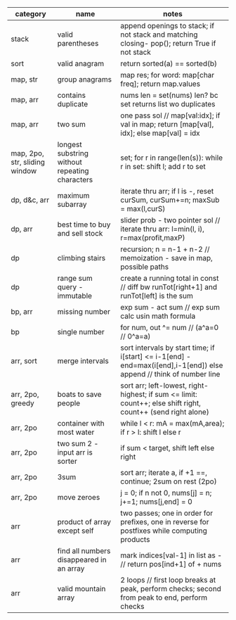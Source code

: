 | category                      | name                                           | notes                                                                                                                |
| ------------------------------- | ------------------------------------------------ | ---------------------------------------------------------------------------------------------------------------------- |
| stack                         | valid parentheses                              | append openings to stack; if not stack and matching closing- pop(); return True if not stack                         |
| sort                          | valid anagram                                  | return sorted(a) == sorted(b)                                                                                        |
| map, str                      | group anagrams                                 | map res; for word: map[char freq]; return map.values                                                                 |
| map, arr                      | contains duplicate                             | nums len = set(nums) len? bc set returns list wo duplicates                                                          |
| map, arr                      | two sum                                        | one pass sol // map[val:idx]; if val in map; return [map[val], idx]; else map[val] = idx                             |
| map, 2po, str, sliding window | longest substring without repeating characters | set; for r in range(len(s)): while r in set: shift l; add r to set                                                   |
| dp, d&c, arr                  | maximum subarray                               | iterate thru arr; if l is -, reset curSum, curSum+=n; maxSub = max(l,curS)                                           |
| dp, arr                       | best time to buy and sell stock                | slider prob - two pointer sol // iterate thru arr: l=min(l, i), r=max(profit,maxP)                                   |
| dp                            | climbing stairs                                | recursion; n = n-1 + n-2 // memoization - save in map, possible paths                                                |
| dp                            | range sum query - immutable                    | create a running total in const // diff bw runTot[right+1] and runTot[left] is the sum                               |
| bp, arr                       | missing number                                 | exp sum - act sum // exp sum calc usin math formula                                                                  |
| bp                            | single number                                  | for num, out ^= num // (a^a=0 // 0^a=a)                                                                              |
| arr, sort                     | merge intervals                                | sort intervals by start time; if i[start] <= i-1[end] - end=max(i[end],i-1[end]) else append // think of number line |
| arr, 2po, greedy              | boats to save people                           | sort arr; left-lowest, right-highest; if sum <= limit: count++; else shift right, count++ (send right alone)         |
| arr, 2po                      | container with most water                      | while l < r: mA = max(mA,area); if r > l: shift l else r                                                             |
| arr, 2po                      | two sum 2 - input arr is sorter                | if sum < target, shift left else right                                                                               |
| arr, 2po                      | 3sum                                           | sort arr; iterate a, if +1 ==, continue; 2sum on rest (2po)                                                          |
| arr, 2po                      | move zeroes                                    | j = 0; if n not 0, nums[j] = n; j+=1; nums[j,end] = 0                                                                |
| arr                           | product of array except self                   | two passes; one in order for prefixes, one in reverse for postfixes while computing products                         |
| arr                           | find all numbers disappeared in an array       | mark indices[val-1] in list as - // return pos[ind+1] of + nums                                                      |
| arr                           | valid mountain array                           | 2 loops // first loop breaks at peak, perform checks; second from peak to end, perform checks                        |

